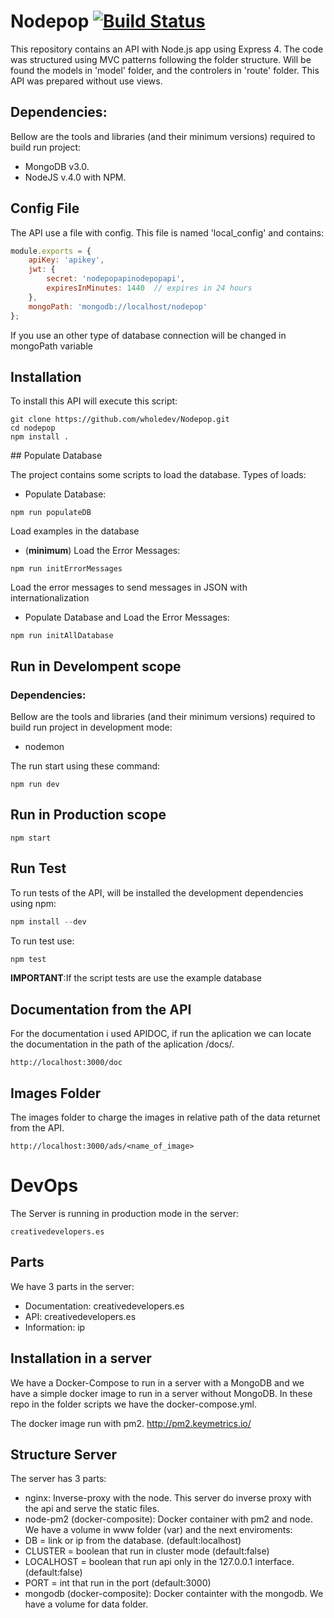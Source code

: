 
Nodepop [![Build Status](https://travis-ci.org/wholedev/Nodepop.svg?branch=master)](https://travis-ci.org/wholedev/Nodepop)
=======

This repository contains an API with Node.js app using Express 4. The code was structured using MVC patterns following the folder structure.
Will be found the models in 'model' folder, and the controlers in 'route' folder. This API was prepared without use views.

## Dependencies:

Bellow are the tools and libraries (and their minimum versions) required to build run project:

* MongoDB v3.0.
* NodeJS v.4.0 with NPM.

## Config File
The API use a file with config. This file is named 'local_config' and contains:

```js
module.exports = {
    apiKey: 'apikey',
    jwt: {
        secret: 'nodepopapinodepopapi',
        expiresInMinutes: 1440  // expires in 24 hours
    },
    mongoPath: 'mongodb://localhost/nodepop'
};
```
If you use an other type of database connection will be changed in mongoPath variable

## Installation

To install this API will execute this script:

```
git clone https://github.com/wholedev/Nodepop.git
cd nodepop
npm install .
```

## Populate Database

The project contains some scripts to load the database. Types of loads:

* Populate Database:
```
npm run populateDB
```
Load examples in the database
* (**minimum**) Load the Error Messages:
```
npm run initErrorMessages
```
Load the error messages to send messages in JSON with internationalization
* Populate Database and Load the Error Messages:
```
npm run initAllDatabase
```

## Run in Develompent scope

### Dependencies:
Bellow are the tools and libraries (and their minimum versions) required to build run project in development mode:

* nodemon

The run start using these command:

```
npm run dev
```

## Run in Production scope

```
npm start
```
## Run Test 
To run tests of the API, will be installed the development dependencies using npm:

```js
npm install --dev
```
To run test use:

```js
npm test
```
**IMPORTANT**:If the script tests are use the example database

## Documentation from the API

For the documentation i used APIDOC, if run the aplication we can locate the documentation in the path of the aplication /docs/.

```
http://localhost:3000/doc
```

## Images Folder

The images folder to charge the images in relative path of the data returnet from the API.

```
http://localhost:3000/ads/<name_of_image>
```


DevOps
======

The Server is running in production mode in the server:

```
creativedevelopers.es
```

Parts
------

We have 3 parts in the server:

* Documentation: creativedevelopers.es
* API: creativedevelopers.es
* Information: ip

Installation in a server
------------------------

We have a Docker-Compose to run in a server with a MongoDB and we have a simple docker image to run in a server without 
MongoDB. In these repo in the folder scripts we have the docker-compose.yml.

The docker image run with pm2. http://pm2.keymetrics.io/

Structure Server
----------------
The server has 3 parts:

* nginx: Inverse-proxy with the node. This server do inverse proxy with the api and serve the static files. 
* node-pm2 (docker-composite): Docker container with pm2 and node. We have a volume in www folder (var) and the 
next enviroments:
 * DB = link or ip from the database. (default:localhost)
 * CLUSTER = boolean that run in cluster mode (default:false)
 * LOCALHOST = boolean that run api only in the 127.0.0.1 interface. (default:false)
 * PORT = int that run in the port (default:3000)
* mongodb (docker-composite): Docker containter with the mongodb. We have a volume for data folder. 

